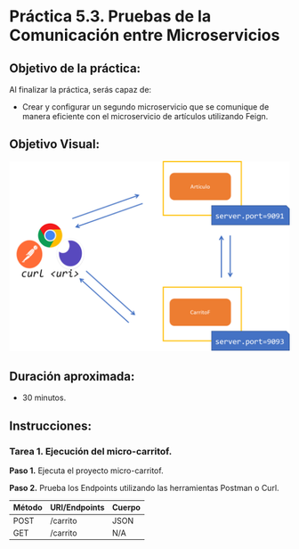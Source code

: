 # Práctica 5.3. Pruebas de la Comunicación entre Microservicios 

## Objetivo de la práctica:
Al finalizar la práctica, serás capaz de:
- Crear y configurar un segundo microservicio que se comunique de manera eficiente con el microservicio de artículos utilizando Feign.


## Objetivo Visual:

<div style="text-align: center;">
    <img src="../images/ro8.png" alt="Spring Tool Suite">
</div>



## Duración aproximada:
- 30 minutos.

## Instrucciones: 

### Tarea 1. Ejecución del micro-carritof.


**Paso 1.** Ejecuta el proyecto micro-carritof.

**Paso 2.** Prueba los Endpoints utilizando las herramientas Postman o Curl.

| Método | URI/Endpoints                     | Cuerpo  |
|--------|----------------------------------|--------|
| POST   | /carrito  | JSON |
| GET    | /carrito | N/A |

 

